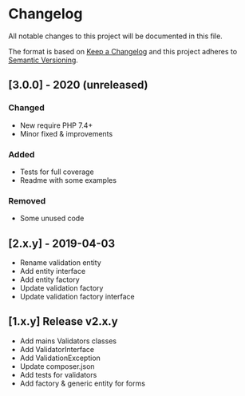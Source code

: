 # Changelog
All notable changes to this project will be documented in this file.

The format is based on [Keep a Changelog](http://keepachangelog.com/en/1.0.0/)
and this project adheres to [Semantic Versioning](http://semver.org/spec/v2.0.0.html).


## [3.0.0] - 2020 (unreleased)
### Changed
 * New require PHP 7.4+
 * Minor fixed & improvements
### Added
 * Tests for full coverage
 * Readme with some examples
### Removed
 * Some unused code


## [2.x.y] - 2019-04-03
  * Rename validation entity
  * Add entity interface
  * Add entity factory
  * Update validation factory
  * Update validation factory interface

## [1.x.y] Release v2.x.y
 * Add mains Validators classes
 * Add ValidatorInterface
 * Add ValidationException
 * Update composer.json
 * Add tests for validators
 * Add factory & generic entity for forms